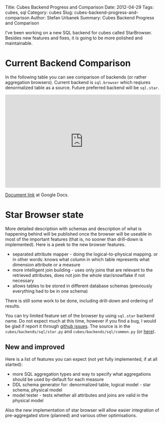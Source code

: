 Title: Cubes Backend Progress and Comparison
Date: 2012-04-29
Tags: cubes, sql
Category: cubes
Slug: cubes-backend-progress-and-comparison
Author: Stefan Urbanek
Summary: Cubes Backend Progress and Comparison

<p>I&#8217;ve been working on a new SQL backend for cubes called StarBrowser. Besides
new features and fixes, it is going to be more polished and maintainable.</p>

<h1>Current Backend Comparison</h1>

<p>In the following table you can see comparison of backends (or rather
aggregation browsers). Current backend is <code>sql.browser</code> which reqiures
denormalized table as a source. Future preferred backend will be <code>sql.star</code>.</p>

<iframe width="500" height="300" frameborder="0" src="https://docs.google.com/spreadsheet/pub?key=0AsH8n-1Zd5PadGxpVDAxdDhVNHdrUFZkT0pJR2JZamc&amp;single=true&amp;gid=0&amp;range=a1%3Ag26&amp;output=html&amp;widget=true"></iframe>

<p><a href="https://docs.google.com/spreadsheet/ccc?key=0AsH8n-1Zd5PadGxpVDAxdDhVNHdrUFZkT0pJR2JZamc">Document link</a> at Google Docs.</p>

<h1>Star Browser state</h1>

<p>More detailed description with schemas and description of what is happening
behind will be published once the browser will be useable in most of the
important features (that is, no sooner than drill-down is implemented). Here
is a peek to the new browser features.</p>

<ul><li>separated attribute mapper - doing the logical-to-physical mapping. or in
other words: knows what column in which table represents what dimension
attribute or a measure</li>
<li>more intelligent join building - uses only joins that are relevant to the
retrieved attributes, does not join the whole star/snowflake if not necessary</li>
<li>allows tables to be stored in different database schemas (previously
everything had to be in one schema)</li>
</ul><p>There is still some work to be done, including drill-down and ordering
of results.</p>

<p>You can try limited feature set of the browser by using <code>sql.star</code> backend
name. Do not expect much at this time, however if you find a bug, I would be
glad if report it through <a href="https://github.com/Stiivi/cubes/issues">github
issues</a>. The source is in the
<code>cubes/backends/sql/star.py</code> and <code>cubes/backends/sql/common.py</code> (or
<a href="https://github.com/Stiivi/cubes/blob/master/cubes/backends/sql/star.py">here</a>).</p>

<h2>New and improved</h2>

<p>Here is a list of features you can expect (not yet fully implemented, if at
all started):</p>

<ul><li>more SQL aggregation types and way to specify what aggregations
should be used by-default for each measure</li>
<li>DDL schema generator for: denormalized table, logical model - star schema,
physical model</li>
<li>model tester - tests whether all attributes and joins are valid in the
physical model</li>
</ul><p>Also the new implementation of star browser will allow easier integration of
 pre-aggregated store (planned) and various other optimisations.</p>